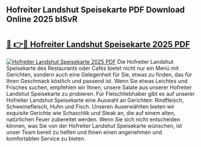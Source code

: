 ## Hofreiter Landshut Speisekarte PDF Download Online 2025 bISvR

# <h2><a href="http://gccdez.nevu.top/?p=Hofreiter+Landshut+Speisekarte">🔗 👉🔴 Hofreiter Landshut Speisekarte 2025 PDF</a></h2>

[![Hofreiter Landshut Speisekarte 2025 PDF](https://i.imgur.com/dBaPXMq.png)](http://gccdez.nevu.top/?p=Hofreiter+Landshut+Speisekarte)
Die Hofreiter Landshut Speisekarte des Restaurants oder Cafés bietet nicht nur ein Menü mit Gerichten, sondern auch eine Gelegenheit für Sie, etwas zu finden, das für Ihren Geschmack köstlich und passend ist. Wenn Sie etwas Leichtes und Frisches suchen, empfehlen wir Ihnen, unsere Salate aus unserer Hofreiter Landshut Speisekarte zu probieren. Für Fleischliebhaber gibt es auf unserer Hofreiter Landshut Speisekarte eine Auswahl an Gerichten: Rindfleisch, Schweinefleisch, Huhn und Fisch. Unseren Auserwählten bieten wir exquisite Gerichte wie Schaschlik und Steak an, die auf einem alten, natürlichen Feuer zubereitet werden. Wenn Sie sich nicht entscheiden können, was Sie von der Hofreiter Landshut Speisekarte wünschen, ist unser Team bereit zu helfen und Ihnen einen angenehmen und komfortablen Service zu bieten.
